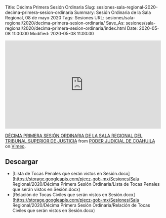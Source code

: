 Title: Décima Primera Sesión Ordinaria
Slug: sesiones-sala-regional-2020-decima-primera-sesion-ordinaria
Summary: Sesión Ordinaria de la Sala Regional, 08 de mayo 2020
Tags: Sesiones
URL: sesiones/sala-regional/2020/decima-primera-sesion-ordinaria/
Save_As: sesiones/sala-regional/2020/decima-primera-sesion-ordinaria/index.html
Date: 2020-05-08 11:00:00
Modified: 2020-05-08 11:00:00


<div style="padding:56.25% 0 0 0;position:relative;"><iframe src="https://player.vimeo.com/video/416424915" style="position:absolute;top:0;left:0;width:100%;height:100%;" frameborder="0" allow="autoplay; fullscreen" allowfullscreen></iframe></div><script src="https://player.vimeo.com/api/player.js"></script> <p><a href="https://vimeo.com/416424915">DÉCIMA PRIMERA SESIÓN ORDINARIA DE LA SALA REGIONAL DEL TRIBUNAL SUPERIOR DE JUSTICIA</a> from <a href="https://vimeo.com/user103229504">PODER JUDICIAL DE COAHUILA</a> on <a href="https://vimeo.com">Vimeo</a>.</p>


## Descargar


* [Lista de Tocas Penales que serán vistos en Sesión.docx](https://storage.googleapis.com/pjecz-gob-mx/Sesiones/Sala Regional/2020/Décima Primera Sesión Ordinaria/Lista de Tocas Penales que serán vistos en Sesión.docx)
* [Relación de Tocas Civiles que serán vistos en Sesión.docx](https://storage.googleapis.com/pjecz-gob-mx/Sesiones/Sala Regional/2020/Décima Primera Sesión Ordinaria/Relación de Tocas Civiles que serán vistos en Sesión.docx)


